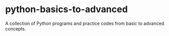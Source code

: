 # python-basics-to-advanced
A collection of Python programs and practice codes from basic to advanced concepts.
